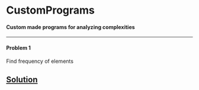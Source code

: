 # CustomPrograms
#### Custom made programs for analyzing complexities

---
#### Problem 1

Find frequency of elements

[Solution](solution/FrequencyOfElements.java)
---
